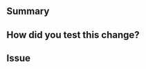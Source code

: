 <!--
  Thanks for submitting a pull request!
  We appreciate you spending the time to work on these changes.
  Please provide enough information so that others can review your pull request.
  
  Please read the contribution document: https://github.com/lacework/terraform-aws-cloudtrail/blob/main/CONTRIBUTING.md
--->

## Summary

<!--
 Explain the **motivation** for making this change. What existing problem does the pull request solve?
-->

## How did you test this change?

<!--
  How exactly did you verify that your PR solves the issue you wanted to solve?
  Include any other relevant information such as how to use the new functionality, screenshots, etc.
-->

## Issue

<!--
  Include the link to a Jira/Github issue
-->

